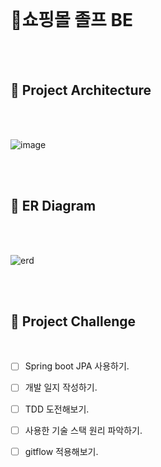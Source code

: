 <br>

# 🎁쇼핑몰 졸프 BE
<br>
<br>

## 🎈 Project Architecture

<br>
<br>

![image](https://user-images.githubusercontent.com/48307960/112406244-2b1e2880-8d57-11eb-86c1-e2e079fc8a8f.png)

<br>
<br>

## 🎈 ER Diagram
<br>
<br>

![erd](https://user-images.githubusercontent.com/48307960/112406507-a5e74380-8d57-11eb-8c32-6fdfe6b5d0b3.png)


<br>
<br>

## 🎈 Project Challenge
<br>

- [ ] Spring boot JPA 사용하기.
- [ ] 개발 일지 작성하기.
- [ ] TDD 도전해보기.
- [ ] 사용한 기술 스택 원리 파악하기.
- [ ] gitflow 적용해보기.


